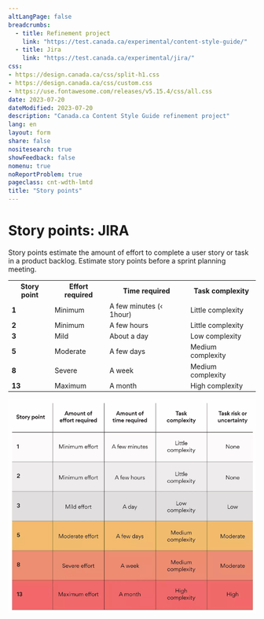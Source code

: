 ```yaml
---
altLangPage: false
breadcrumbs:
  - title: Refinement project
    link: "https://test.canada.ca/experimental/content-style-guide/"
  - title: Jira
    link: "https://test.canada.ca/experimental/jira/"    
css:
- https://design.canada.ca/css/split-h1.css
- https://design.canada.ca/css/custom.css
- https://use.fontawesome.com/releases/v5.15.4/css/all.css
date: 2023-07-20
dateModified: 2023-07-20
description: "Canada.ca Content Style Guide refinement project"
lang: en
layout: form
share: false
nositesearch: true
showFeedback: false
nomenu: true
noReportProblem: true
pageclass: cnt-wdth-lmtd
title: "Story points"
---
```

<h1 property="name" id="wb-cont" dir="ltr"><span class="stacked"><span>Story points</span>: <span>JIRA</span></span></h1>
<p>Story points estimate the amount of effort to complete a user story or task in a product backlog.   Estimate story points before a sprint planning meeting.</p>
<div class="col-md-8">
  <div class="panel panel-default">
<table class="table table-bordered">
  <tr>
    <th>Story point</th>
    <th>Effort required</th>
    <th>Time required</th>
    <th>Task complexity</th>
  </tr>
  <tr>
    <td><strong>1</strong></td>
    <td>Minimum</td>
    <td>A few minutes (&#8249; 1hour)</td>
    <td>Little complexity</td>
  </tr>
  <tr>
    <td><strong>2</strong></td>
    <td>Minimum</td>
    <td>A few hours</td>
    <td>Little complexity</td>
  </tr>
  <tr>
    <td><strong>3</strong></td>
    <td>Mild</td>
    <td>About a day</td>
    <td>Low complexity</td>
  </tr>
  <tr>
    <td><strong>5</strong></td>
    <td>Moderate</td>
    <td>A few days</td>
    <td>Medium complexity</td>
  </tr>
  <tr>
    <td><strong>8</strong></td>
    <td>Severe</td>
    <td>A week</td>
    <td>Medium complexity</td>
  </tr>
  <tr>
    <td><strong>13</strong></td>
    <td>Maximum</td>
    <td>A month</td>
    <td>High complexity</td>
  </tr>
</table>
  </div>
</div>
<div class="col-md-7">
  <div class="panel panel-default">
    <div class="panel-body"> <img src="./images/story-points.png" class="img-responsive" alt="Story point matrix"> </div>
  </div>
</div>
